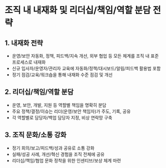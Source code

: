 # 조직 내 내재화 및 리더십/책임/역할 분담 전략

## 1. 내재화 전략
- 운영/보안 자동화, 정책, 피드백/지속 개선, 외부 협업 등 모든 체계를 조직 내 표준 프로세스로 내재화
- 신규 입사자/운영자/관리자 교육에 자동화/정책/대시보드/알림/피드백 활용법 포함
- 정기 점검/교육/워크숍을 통해 내재화 수준 점검 및 개선

## 2. 리더십/책임/역할 분담
- 운영, 보안, 개발, 지원 등 역할별 책임을 명확히 분담
- 주요 정책/결정/이슈는 리더(운영/보안 책임자)가 주도, 기록, 공유
- 각 역할별로 담당자/백업 담당자 지정, 비상 연락망 구축

## 3. 조직 문화/소통 강화
- 정기 회의/보고/피드백/성과 공유로 소통 강화
- 실패/성공 사례, 개선/혁신 경험을 조직 전체에 공유
- 리더십/책임/협업 문화 정착을 위한 인센티브/보상 체계 마련 